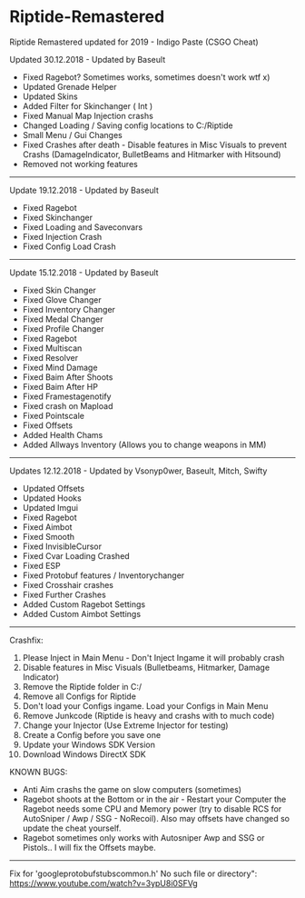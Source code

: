 # Riptide-Remastered
Riptide Remastered updated for 2019 - Indigo Paste (CSGO Cheat)

Updated 30.12.2018 - Updated by Baseult

- Fixed Ragebot? Sometimes works, sometimes doesn't work wtf x)
- Updated Grenade Helper
- Updated Skins
- Added Filter for Skinchanger ( Int )
- Fixed Manual Map Injection crashs
- Changed Loading / Saving config locations to C:/Riptide
- Small Menu / Gui Changes
- Fixed Crashes after death - Disable features in Misc Visuals to prevent Crashs (DamageIndicator, BulletBeams and Hitmarker with Hitsound)
- Removed not working features
________________________________________________________________

Update 19.12.2018 - Updated by Baseult

- Fixed Ragebot
- Fixed Skinchanger
- Fixed Loading and Saveconvars
- Fixed Injection Crash
- Fixed Config Load Crash
_________________________________________________________________

Update 15.12.2018 - Updated by Baseult

- Fixed Skin Changer
- Fixed Glove Changer
- Fixed Inventory Changer
- Fixed Medal Changer
- Fixed Profile Changer
- Fixed Ragebot
- Fixed Multiscan
- Fixed Resolver
- Fixed Mind Damage
- Fixed Baim After Shoots
- Fixed Baim After HP
- Fixed Framestagenotify
- Fixed crash on Mapload
- Fixed Pointscale 
- Fixed Offsets
- Added Health Chams
- Added Allways Inventory (Allows you to change weapons in MM)
_________________________________________________________________

Updates 12.12.2018 - Updated by Vsonyp0wer, Baseult, Mitch, Swifty

- Updated Offsets
- Updated Hooks
- Updated Imgui
- Fixed Ragebot
- Fixed Aimbot
- Fixed Smooth
- Fixed InvisibleCursor
- Fixed Cvar Loading Crashed
- Fixed ESP
- Fixed Protobuf features / Inventorychanger
- Fixed Crosshair crashes
- Fixed Further Crashes
- Added Custom Ragebot Settings
- Added Custom Aimbot Settings

---------------------------------------------------------------------------------------------------------------------------------------

Crashfix:

1. Please Inject in Main Menu - Don't Inject Ingame it will probably crash
2. Disable features in Misc Visuals (Bulletbeams, Hitmarker, Damage Indicator)
3. Remove the Riptide folder in C:/
4. Remove all Configs for Riptide
5. Don't load your Configs ingame. Load your Configs in Main Menu
6. Remove Junkcode (Riptide is heavy and crashs with to much code)
7. Change your Injector (Use Extreme Injector for testing)
8. Create a Config before you save one
9. Update your Windows SDK Version
10. Download Windows DirectX SDK

KNOWN BUGS:
- Anti Aim crashs the game on slow computers (sometimes)
- Ragebot shoots at the Bottom or in the air - Restart your Computer the Ragebot needs some CPU and Memory power (try to disable RCS for AutoSniper / Awp / SSG - NoRecoil). Also may offsets have changed so update the cheat yourself.
- Ragebot sometimes only works with Autosniper Awp and SSG or Pistols.. I will fix the Offsets maybe.

--------------------------------------------------------------------------------------------------------------------------------------

Fix for 'googleprotobufstubscommon.h' No such file or directory": https://www.youtube.com/watch?v=3ypU8i0SFVg
